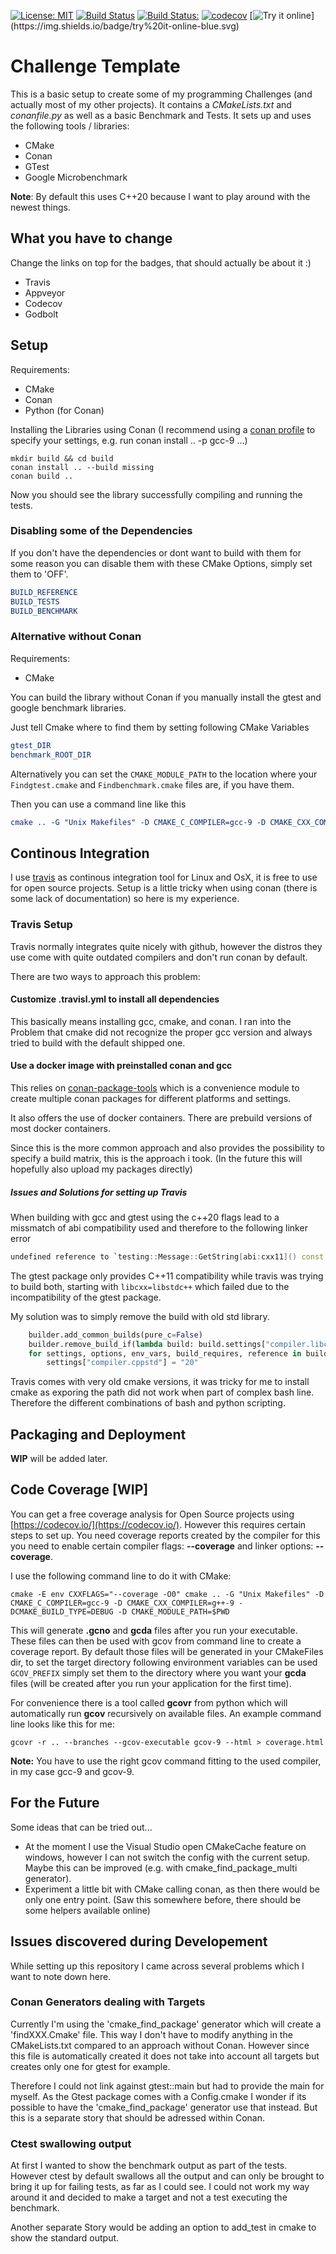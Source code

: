 [![License: MIT](https://img.shields.io/badge/License-MIT-blue.svg)](https://opensource.org/licenses/MIT)
[![Build Status](https://travis-ci.com/DonRomanos/Challenge_Template.svg?label=linux/osx)](https://travis-ci.com/DonRomanos/Challenge_Template)
[![Build Status:](https://ci.appveyor.com/api/projects/status/github/donromanos/challenge_template?svg=true&label=windows)](https://ci.appveyor.com/project/DonRomanos/challenge-template)
[![codecov](https://codecov.io/gh/donromanos/Challenge_Template/branch/master/graph/badge.svg)](https://codecov.io/gh/donromanos/Challenge_Template/)
[![Try it online]("https://godbolt.org/z/ux8sUi")](https://img.shields.io/badge/try%20it-online-blue.svg)

# Challenge Template

This is a basic setup to create some of my programming Challenges (and actually most of my other projects). It contains a *CMakeLists.txt* and *conanfile.py* as well as a basic Benchmark and Tests. It sets up and uses the following tools / libraries:

* CMake
* Conan
* GTest
* Google Microbenchmark

**Note**: By default this uses C++20 because I want to play around with the newest things.

## What you have to change

Change the links on top for the badges, that should actually be about it :)

* Travis
* Appveyor
* Codecov
* Godbolt

## Setup

Requirements:

* CMake
* Conan
* Python (for Conan)

Installing the Libraries using Conan (I recommend using a [conan profile](https://docs.conan.io/en/latest/reference/profiles.html) to specify your settings, e.g. run conan install .. -p gcc-9 ...)

```shell
mkdir build && cd build
conan install .. --build missing
conan build ..
```

Now you should see the library successfully compiling and running the tests.

### Disabling some of the Dependencies

If you don't have the dependencies or dont want to build with them for some reason you can disable them with these CMake Options, simply set them to 'OFF'.

```cmake
BUILD_REFERENCE
BUILD_TESTS
BUILD_BENCHMARK
```

### Alternative without Conan

Requirements:

* CMake

You can build the library without Conan if you manually install the gtest and google benchmark libraries.

Just tell Cmake where to find them by setting following CMake Variables

```cmake
gtest_DIR
benchmark_ROOT_DIR
```

Alternatively you can set the `CMAKE_MODULE_PATH` to the location where your `Findgtest.cmake` and `Findbenchmark.cmake` files are, if you have them.

Then you can use a command line like this

```cmake
cmake .. -G "Unix Makefiles" -D CMAKE_C_COMPILER=gcc-9 -D CMAKE_CXX_COMPILER=g++-9 -DCMAKE_BUILD_TYPE=DEBUG -D CMAKE_MODULE_PATH=$PWD
```

## Continous Integration

I use [travis](https://travis-ci.com/) as continous integration tool for Linux and OsX, it is free to use for open source projects. Setup is a little tricky when using conan (there is some lack of documentation) so here is my experience.

### Travis Setup

Travis normally integrates quite nicely with github, however the distros they use come with quite outdated compilers and don't run conan by default.

There are two ways to approach this problem:

#### Customize .travisl.yml to install all dependencies

This basically means installing gcc, cmake, and conan. I ran into the Problem that cmake did not recognize the proper gcc version and always tried to build with the default shipped one.

#### Use a docker image with preinstalled conan and gcc

This relies on [conan-package-tools](https://github.com/conan-io/conan-package-tools) which is a convenience module to create multiple conan packages for different platforms and settings.

It also offers the use of docker containers. There are prebuild versions of most docker containers.

Since this is the more common approach and also provides the possibility to specify a build matrix, this is the approach i took. (In the future this will hopefully also upload my packages directly)

##### Issues and Solutions for setting up Travis

When building with gcc and gtest using the c++20 flags lead to a missmatch of abi compatibility used and therefore to the following linker error

```cpp
undefined reference to `testing::Message::GetString[abi:cxx11]() const
```

The gtest package only provides C++11 compatibility while travis was trying to build both, starting with `libcxx=libstdc++` which failed due to the incompatibility of the gtest package.

My solution was to simply remove the build with old std library.

```python
    builder.add_common_builds(pure_c=False)
    builder.remove_build_if(lambda build: build.settings["compiler.libcxx"] == "libstdc++")
    for settings, options, env_vars, build_requires, reference in builder.items:
        settings["compiler.cppstd"] = "20"
```

Travis comes with very old cmake versions, it was tricky for me to install cmake as exporing the path did not work when part of complex bash line. Therefore the different combinations of bash and python scripting.

## Packaging and Deployment

**WIP** will be added later.

## Code Coverage [WIP]

You can get a free coverage analysis for Open Source projects using [https://codecov.io/](https://codecov.io/). However this requires certain steps to set up. You need coverage reports created by the compiler for this you need to enable certain compiler flags: **--coverage** and linker options: **--coverage**.

I use the following command line to do it with CMake:

```shell
cmake -E env CXXFLAGS="--coverage -O0" cmake .. -G "Unix Makefiles" -D CMAKE_C_COMPILER=gcc-9 -D CMAKE_CXX_COMPILER=g++-9 -DCMAKE_BUILD_TYPE=DEBUG -D CMAKE_MODULE_PATH=$PWD
```

This will generate **.gcno** and **gcda** files after you run your executable. These files can then be used with gcov from command line to create a coverage report. By default those files will be generated in your CMakeFiles dir, to set the target directory following environment variables can be used `GCOV_PREFIX` simply set them to the directory where you want your **gcda** files (will be created after you run your application for the first time).

For convenience there is a tool called **gcovr** from python which will automatically run **gcov** recursively on available files. An example command line looks like this for me:

```shell
gcovr -r .. --branches --gcov-executable gcov-9 --html > coverage.html
```

**Note:**  You have to use the right gcov command fitting to the used compiler, in my case gcc-9 and gcov-9.

## For the Future

Some ideas that can be tried out...

* At the moment I use the Visual Studio open CMakeCache feature on windows, however I can not switch the config with the current setup. Maybe this can be improved (e.g. with cmake_find_package_multi generator).
* Experiment a little bit with CMake calling conan, as then there would be only one entry point. (Saw this somewhere before, there should be some helpers available online)

## Issues discovered during Developement

While setting up this repository I came across several problems which I want to note down here.

### Conan Generators dealing with Targets

Currently I'm using the 'cmake_find_package' generator which will create a 'findXXX.Cmake' file. This way I don't have to modify anything in the CMakeLists.txt compared to an approach without Conan. However since this file is automatically created it does not take into account all targets but creates only one for gtest for example.

Therefore I could not link against gtest::main but had to provide the main for myself. As the Gtest package comes with a Config.cmake I wonder if its possible to have the 'cmake_find_package' generator use that instead. But this is a separate story that should be adressed within Conan.

### Ctest swallowing output

At first I wanted to show the benchmark output as part of the tests. However ctest by default swallows all the output and can only be brought to bring it up for failing tests, as far as I could see. I could not work my way around it and decided to make a target and not a test executing the benchmark.

Another separate Story would be adding an option to add_test in cmake to show the standard output.
